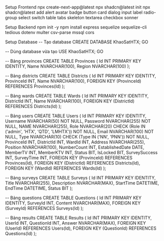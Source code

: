 Setup Frontend
npx create-next-app@latest
npx shadcn@latest init
npx shadcn@latest add alert avatar badge button card dialog input label radio-group select switch table tabs skeleton textarea checkbox sonner


Setup Backend
npm init -y
npm install express sequelize sequelize-cli tedious dotenv multer csv-parse mssql cors

Setup Database
-- Tạo database
CREATE DATABASE KhaoSatHTX;
GO

-- Dùng database vừa tạo
USE KhaoSatHTX;
GO

-- Bảng provinces
CREATE TABLE Provinces (
    Id INT PRIMARY KEY IDENTITY,
    Name NVARCHAR(100),
    Region NVARCHAR(100)
);

-- Bảng districts
CREATE TABLE Districts (
    Id INT PRIMARY KEY IDENTITY,
    ProvinceId INT,
    Name NVARCHAR(100),
    FOREIGN KEY (ProvinceId) REFERENCES Provinces(Id)
);

-- Bảng wards
CREATE TABLE Wards (
    Id INT PRIMARY KEY IDENTITY,
    DistrictId INT,
    Name NVARCHAR(100),
    FOREIGN KEY (DistrictId) REFERENCES Districts(Id)
);

-- Bảng users
CREATE TABLE Users (
    Id INT PRIMARY KEY IDENTITY,
    Username NVARCHAR(50) NOT NULL,
    Password NVARCHAR(255) NOT NULL,
    NAME NVARCHAR(255),
    Role NVARCHAR(20) CHECK (Role IN ('admin', 'HTX', 'QTD', 'LMHTX')) NOT NULL,
    Email NVARCHAR(100) NOT NULL,
    Type NVARCHAR(10) CHECK (Type IN ('NN', 'PNN')) NOT NULL,
    ProvinceId INT,
    DistrictId INT,
    WardId INT,
    Address NVARCHAR(255),
    Position NVARCHAR(100),
    NumberCount INT,
    EstablishedDate DATE,
    MemberTV INT,
    MemberKTV INT,
    Status BIT,
    IsLocked BIT,
    SurveySuccess INT,
    SurveyTime INT,
    FOREIGN KEY (ProvinceId) REFERENCES Provinces(Id),
    FOREIGN KEY (DistrictId) REFERENCES Districts(Id),
    FOREIGN KEY (WardId) REFERENCES Wards(Id)
);

-- Bảng surveys
CREATE TABLE Surveys (
    Id INT PRIMARY KEY IDENTITY,
    Title NVARCHAR(255),
    Description NVARCHAR(MAX),
    StartTime DATETIME,
    EndTime DATETIME,
    Status BIT
);

-- Bảng questions
CREATE TABLE Questions (
    Id INT PRIMARY KEY IDENTITY,
    SurveyId INT,
    Content NVARCHAR(MAX),
    FOREIGN KEY (SurveyId) REFERENCES Surveys(Id)
);

-- Bảng results
CREATE TABLE Results (
    Id INT PRIMARY KEY IDENTITY,
    UserId INT,
    QuestionId INT,
    Answer NVARCHAR(MAX),
    FOREIGN KEY (UserId) REFERENCES Users(Id),
    FOREIGN KEY (QuestionId) REFERENCES Questions(Id)
);
